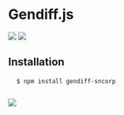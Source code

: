 <h1>Gendiff.js</h1>
<a href="https://codeclimate.com/github/sncorp04/project-lvl2-s451/maintainability"><img src="https://api.codeclimate.com/v1/badges/87251e35f22c283c8703/maintainability" /></a>
<a href="https://travis-ci.org/sncorp04/project-lvl2-s451"><img src="https://travis-ci.org/sncorp04/project-lvl2-s451.svg?branch=master"></a>

<h2> Installation</h2>
<pre>
  <code>$ npm install gendiff-sncorp
  </code>
</pre>
<a href="https://asciinema.org/a/230058" target="_blank"><img src="https://asciinema.org/a/230058.svg" /></a>
